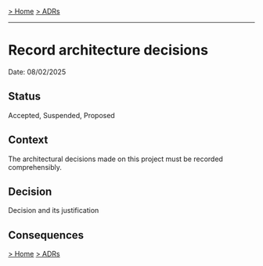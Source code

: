[> Home](../README.md)    [> ADRs](README.md)

---

# Record architecture decisions

Date: 08/02/2025

## Status

Accepted, Suspended, Proposed

## Context

The architectural decisions made on this project must be recorded comprehensibly.

## Decision

Decision and its justification

## Consequences


[> Home](../README.md)    [> ADRs](README.md)
